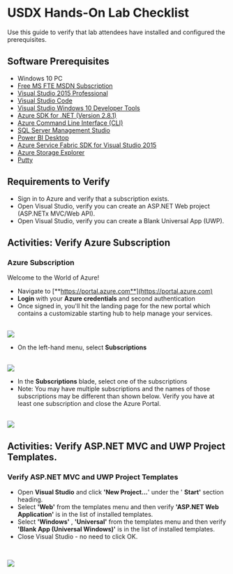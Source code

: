 # USDX Hands-On Lab Checklist

Use this guide to verify that lab attendees have installed and configured the prerequisites.

## Software Prerequisites

- Windows 10 PC
- [Free MS FTE MSDN Subscription](http://subscriptions/)
- [Visual Studio 2015 Professional](https://go.microsoft.com/fwlink/?LinkId=691980&clcid=0x409)
- [Visual Studio Code](https://go.microsoft.com/fwlink/?LinkID=534107)
- [Visual Studio Windows 10 Developer Tools](https://go.microsoft.com/fwlink/p/?LinkId=619629)
- [Azure SDK for .NET (Version 2.8.1)](http://go.microsoft.com/fwlink/?linkid=518003&amp;clcid=0x409)
- [Azure Command Line Interface (CLI)](https://go.microsoft.com/?linkid=9828653&clcid=0x409)
- [SQL Server Management Studio](http://go.microsoft.com/fwlink/?LinkID=822301)
- [Power BI Desktop](https://go.microsoft.com/fwlink/?LinkId=521662&clcid=0x409)
- [Azure Service Fabric SDK for Visual Studio 2015](http://www.microsoft.com/web/handlers/webpi.ashx?command=getinstallerredirect&appid=MicrosoftAzure-ServiceFabric-VS2015)
- [Azure Storage Explorer](http://storageexplorer.com/)
- [Putty](http://www.putty.org)

## Requirements to Verify

- Sign in to Azure and verify that a subscription exists.
- Open Visual Studio, verify you can create an ASP.NET Web project (ASP.NETx MVC/Web API).
- Open Visual Studio, verify you can create a Blank Universal App (UWP).

## Activities: Verify Azure Subscription

### Azure Subscription

Welcome to the World of Azure!
- Navigate to [**https://portal.azure.com**](https://portal.azure.com)
- **Login** with your **Azure credentials** and second authentication
- Once signed in, you&#39;ll hit the landing page for the new portal which contains a customizable starting hub to help manage your services.

<br/>
<img src="./HOL-0-Azure-101/media/image1.png" /> 
<br/>

- On the left-hand menu, select **Subscriptions**

<br/>
<img src="./HOL-0-Azure-101/media/image2.png" /> 
<br/>

- In the **Subscriptions** blade, select one of the subscriptions
- Note: You may have multiple subscriptions and the names of those subscriptions may be different than shown below. Verify you have at least one subscription and close the Azure Portal.

<br/>
<img src="./HOL-0-Azure-101/media/image3.png" />  

<br/>

## Activities: Verify ASP.NET MVC and UWP Project Templates.

### Verify ASP.NET MVC and UWP Project Templates

- Open **Visual Studio** and click **&#39;New Project...**&#39; under the &#39; **Start&#39;** section heading.
- Select **&#39;Web&#39;** from the templates menu and then verify **&#39;ASP.NET Web Application&#39;** is in the list of installed templates.
- Select **&#39;Windows&#39;** , **&#39;Universal&#39;** from the templates menu and then verify **&#39;Blank App (Universal Windows)&#39;** is in the list of installed templates.
- Close Visual Studio - no need to click OK.

<br/>

<img src="./HOL-0-Azure-101/media/image4.png" /><span id="roll-back-a-deployment" class="anchor"></span> 
